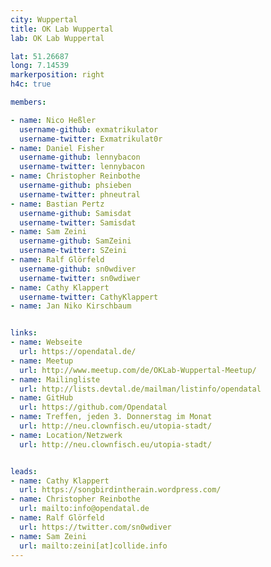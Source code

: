 ```yaml
---
city: Wuppertal
title: OK Lab Wuppertal
lab: OK Lab Wuppertal

lat: 51.26687
long: 7.14539
markerposition: right
h4c: true

members:

- name: Nico Heßler
  username-github: exmatrikulator
  username-twitter: Exmatrikulat0r
- name: Daniel Fisher
  username-github: lennybacon
  username-twitter: lennybacon
- name: Christopher Reinbothe
  username-github: phsieben
  username-twitter: phneutral
- name: Bastian Pertz
  username-github: Samisdat
  username-twitter: Samisdat
- name: Sam Zeini
  username-github: SamZeini
  username-twitter: SZeini
- name: Ralf Glörfeld
  username-github: sn0wdiver
  username-twitter: sn0wdiwer
- name: Cathy Klappert
  username-twitter: CathyKlappert
- name: Jan Niko Kirschbaum


links:
- name: Webseite
  url: https://opendatal.de/
- name: Meetup
  url: http://www.meetup.com/de/OKLab-Wuppertal-Meetup/
- name: Mailingliste
  url: http://lists.devtal.de/mailman/listinfo/opendatal
- name: GitHub
  url: https://github.com/Opendatal
- name: Treffen, jeden 3. Donnerstag im Monat
  url: http://neu.clownfisch.eu/utopia-stadt/
- name: Location/Netzwerk
  url: http://neu.clownfisch.eu/utopia-stadt/


leads:
- name: Cathy Klappert
  url: https://songbirdintherain.wordpress.com/
- name: Christopher Reinbothe
  url: mailto:info@opendatal.de
- name: Ralf Glörfeld
  url: https://twitter.com/sn0wdiver
- name: Sam Zeini
  url: mailto:zeini[at]collide.info
---
```

